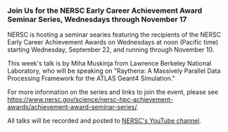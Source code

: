 ### Join Us for the NERSC Early Career Achievement Award Seminar Series, Wednesdays through November 17

NERSC is hosting a seminar searies featuring the recipients of the NERSC Early
Career Achievement Awards on Wednesdays at noon (Pacific time) starting 
Wednesday, September 22, and running through November 10.

This week's talk is by 
Miha Muskinja from Lawrence Berkeley National Laboratory,
who will be speaking on 
"Raythena: A Massively Parallel Data Processing Framework for the ATLAS Geant4
Simulation."

For more information on the series and links to join the event, please see
<https://www.nersc.gov/science/nersc-hpc-achievement-awards/achievement-award-seminar-series/>.

All talks will be recorded and posted to 
[NERSC's YouTube channel](https://www.youtube.com/c/NERSCTraining-HPC).
